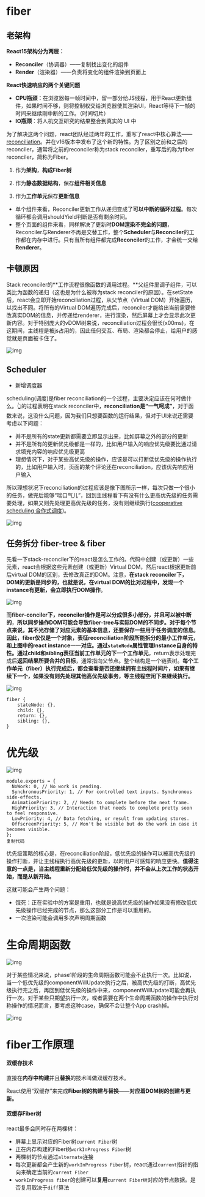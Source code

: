 # fiber

## 老架构

**React15架构分为两层：**

- **Reconciler**（协调器）——复制找出变化的组件
- **Render**（渲染器）——负责将变化的组件渲染到页面上

**React快速响应的两个关键问题**

- **CPU瓶颈**：在浏览器每一帧时间中，留一部分给JS线程，用于React更新组件，如果时间不够，则将控制权交给浏览器使其渲染UI，React等待下一帧的时间来继续刚中断的工作。（时间切片）
- **IO瓶颈**：将人机交互研究的结果整合到真实的 UI 中

为了解决这两个问题，react团队经过两年的工作，重写了react中核心算法——[reconciliation](https://reactjs.org/docs/reconciliation.html)。并在v16版本中发布了这个新的特性。为了区别之前和之后的reconciler，通常将之前的reconciler称为stack reconciler，重写后的称为fiber reconciler，简称为Fiber。

1. 作为**架构**，**构成Fiber树**

2. 作为**静态数据结构**，保存**组件相关信息**

3. 作为**工作单元**保存**更新信息**

* 单个组件来看，Reconciler更新工作从递归变成了**可以中断的循环过程**。每次循环都会调用shouldYield判断是否有剩余时间。
* 整个页面的组件来看，同样解决了更新时**DOM渲染不完全的问题**，Reconciler与Renderer不再是交替工作，整个**Scheduler**与**Reconciler**的工作都在内存中进行。只有当所有组件都完成**Reconciler**的工作，才会统一交给**Renderer**。

## 卡顿原因

Stack reconciler的**工作流程很像函数的调用过程。**父组件里调子组件，可以类比为函数的递归（这也是为什么被称为stack reconciler的原因）。在setState后，react会立即开始reconciliation过程，从父节点（Virtual DOM）开始遍历，以找出不同。将所有的Virtual DOM遍历完成后，reconciler才能给出当前需要修改真实DOM的信息，并传递给renderer，进行渲染，然后屏幕上才会显示此次更新内容。对于特别庞大的vDOM树来说，reconciliation过程会很长(x00ms)，在这期间，主线程是被js占用的，因此任何交互、布局、渲染都会停止，给用户的感觉就是页面被卡住了。



![img](https://user-gold-cdn.xitu.io/2018/3/25/1625d95c71288586?imageView2/0/w/1280/h/960/format/webp/ignore-error/1)



## Scheduler

* 新增调度器

scheduling(调度)是fiber reconciliation的一个过程，主要决定应该在何时做什么。👆的过程表明在stack reconciler中，**reconciliation是“一气呵成”**，对于函数来说，这没什么问题，因为我们只想要函数的运行结果，但对于UI来说还需要考虑以下问题：

- 并不是所有的state更新都需要立即显示出来，比如屏幕之外的部分的更新
- 并不是所有的更新优先级都是一样的，比如用户输入的响应优先级要比通过请求填充内容的响应优先级更高
- 理想情况下，对于某些高优先级的操作，应该是可以打断低优先级的操作执行的，比如用户输入时，页面的某个评论还在reconciliation，应该优先响应用户输入

所以理想状况下reconciliation的过程应该是像下图所示一样，每次只做一个很小的任务，做完后能够“喘口气儿”，回到主线程看下有没有什么更高优先级的任务需要处理，如果又则先处理更高优先级的任务，没有则继续执行([cooperative scheduling 合作式调度](https://www.w3.org/TR/requestidlecallback/))。



![img](https://user-gold-cdn.xitu.io/2018/3/25/1625d95c5e30223b?imageView2/0/w/1280/h/960/format/webp/ignore-error/1)



## 任务拆分 fiber-tree & fiber

先看一下stack-reconciler下的react是怎么工作的。代码中创建（或更新）一些元素，react会根据这些元素创建（或更新）Virtual DOM，然后react根据更新前后virtual DOM的区别，去修改真正的DOM。注意，**在stack reconciler下，DOM的更新是同步的，也就是说，在virtual DOM的比对过程中，发现一个instance有更新，会立即执行DOM操作**。



![img](https://user-gold-cdn.xitu.io/2018/3/25/1625d95bc368e5f5?imageView2/0/w/1280/h/960/format/webp/ignore-error/1)



而**fiber-conciler下，reconciler操作是可以分成很多小部分，并且可以被中断的**，**所以同步操作DOM可能会导致fiber-tree与实际DOM的不同步。**对于每个节点来说，其不光存储了对应元素的基本信息，还要保存一些用于任务调度的信息。因此，**fiber仅仅是一个对象**，表征reconciliation阶段所能拆分的最小工作单元，和上图中的react instance一一对应。通过`stateNode`属性管理Instance自身的特性。通过**child和sibling表征当前工作单元的下一个工作单元**，return表示处理完成后**返回结果所要合并的目标**，通常指向父节点。整个结构是一个链表树。**每个工作单元（fiber）执行完成后，都会查看是否还继续拥有主线程时间片，如果有继续下一个，如果没有则先处理其他高优先级事务，等主线程空闲下来继续执行。**



![img](https://user-gold-cdn.xitu.io/2018/3/25/1625d95bc781908d?imageView2/0/w/1280/h/960/format/webp/ignore-error/1)



```
fiber {
  	stateNode: {},
    child: {},
    return: {},
    sibling: {},
}
```

# 优先级



![img](https://user-gold-cdn.xitu.io/2018/3/25/1625d95cf4113203?imageView2/0/w/1280/h/960/format/webp/ignore-error/1)



```
module.exports = {
  NoWork: 0, // No work is pending.
  SynchronousPriority: 1, // For controlled text inputs. Synchronous side-effects.
  AnimationPriority: 2, // Needs to complete before the next frame.
  HighPriority: 3, // Interaction that needs to complete pretty soon to feel responsive.
  LowPriority: 4, // Data fetching, or result from updating stores.
  OffscreenPriority: 5, // Won't be visible but do the work in case it becomes visible.
};
复制代码
```

优先级策略的核心是，在reconciliation阶段，低优先级的操作可以被高优先级的操作打断，并让主线程执行高优先级的更新，以时用户可感知的响应更快。**值得注意的一点是，当主线程重新分配给低优先级的操作时，并不会从上次工作的状态开始，而是从新开始。**

这就可能会产生两个问题：

- 饿死：正在实验中的方案是重用，也就是说高优先级的操作如果没有修改低优先级操作已经完成的节点，那么这部分工作是可以重用的。
- 一次渲染可能会调用多次声明周期函数

# 生命周期函数



![img](https://user-gold-cdn.xitu.io/2018/3/25/1625d95d14c4415e?imageView2/0/w/1280/h/960/format/webp/ignore-error/1)



对于某些情况来说，phase1阶段的生命周期函数可能会不止执行一次。比如说，当一个低优先级的componentWillUpdate执行之后，被高优先级的打断，高优先级执行完之后，再回到低优先级的操作中来，componentWillUpdate可能会再执行一次。对于某些只期望执行一次，或者需要在两个生命周期函数的操作中执行对称操作的情况而言，要考虑这种case，确保不会让整个App crash掉。



![img](https://user-gold-cdn.xitu.io/2018/3/25/1625d95d1383a2b0?imageView2/0/w/1280/h/960/format/webp/ignore-error/1)

# fiber工作原理

#### 双缓存技术

直接在**内存中构建**并且**替换**的技术叫做双缓存技术。

React使用“双缓存”来完成**Fiber树的构建与替换**——**对应着DOM树的创建与更新。**

#### 双缓存Fiber树

react最多会同时存在两棵树：

- 屏幕上显示对应的Fiber树`current Fiber`树
- 正在内存构建的Fiber树`workInProgress Fiber`树
- 两棵树的节点通过`alternate`连接
- 每次更新都会产生新的`workInProgress Fiber`树，react通过`current`指针的指向来确定当前的`current Fiber`
- `workInProgress fiber`的创建可以**复用**`current Fiber树`对应的节点数据。是否复用取决于`diff`算法